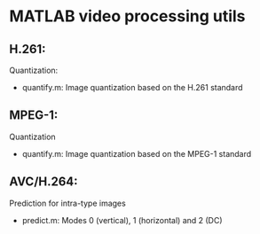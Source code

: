 # MATLAB video processing utils
## H.261:
Quantization:
* quantify.m: Image quantization based on the H.261 standard
## MPEG-1:
Quantization
* quantify.m: Image quantization based on the MPEG-1 standard
## AVC/H.264:
Prediction for intra-type images
* predict.m: Modes 0 (vertical), 1 (horizontal) and 2 (DC)
